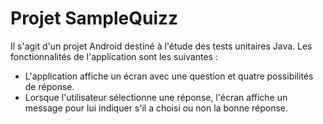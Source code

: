 # Projet SampleQuizz

Il s'agit d'un projet Android destiné à l'étude des tests unitaires Java. Les fonctionnalités de l'application sont les suivantes :

* L'application affiche un écran avec une question et quatre possibilités de réponse.
* Lorsque l'utilisateur sélectionne une réponse, l'écran affiche un message pour lui indiquer s'il a choisi ou non la bonne réponse.
